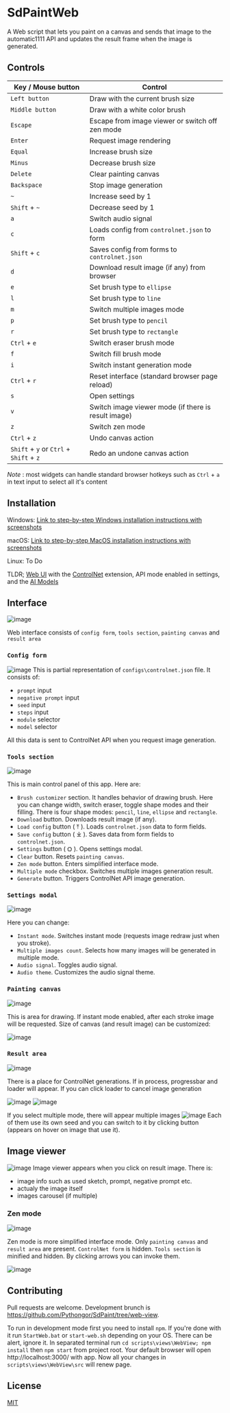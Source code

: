 # SdPaintWeb

A Web script that lets you paint on a canvas and sends that image to the automatic1111 API and updates the result frame when the image is generated.

## Controls

| Key / Mouse button                      | Control                                             |
| --------------------------------------- | --------------------------------------------------- |
| `Left button`                           | Draw with the current brush size                    |
| `Middle button`                         | Draw with a white color brush                       |
| `Escape`                                | Escape from image viewer or switch off zen mode     |
| `Enter`                                 | Request image rendering                             |
| `Equal`                                 | Increase brush size                                 |
| `Minus`                                 | Decrease brush size                                 |
| `Delete`                                | Clear painting canvas                               |
| `Backspace`                             | Stop image generation                               |
| `~`                                     | Increase seed by 1                                  |
| `Shift` + `~`                           | Decrease seed by 1                                  |
| `a`                                     | Switch audio signal                                 |
| `c`                                     | Loads config from `controlnet.json` to form         |
| `Shift` + `c`                           | Saves config from forms to `controlnet.json`        |
| `d`                                     | Download result image (if any) from browser         |
| `e`                                     | Set brush type to `ellipse`                         |
| `l`                                     | Set brush type to `line`                            |
| `m`                                     | Switch multiple images mode                         |
| `p`                                     | Set brush type to `pencil`                          |
| `r`                                     | Set brush type to `rectangle`                       |
| `Ctrl` + `e`                            | Switch eraser brush mode                            |
| `f`                                     | Switch fill brush mode                              |
| `i`                                     | Switch instant generation mode                      |
| `Ctrl` + `r`                            | Reset interface (standard browser page reload)      |
| `s`                                     | Open settings                                       |
| `v`                                     | Switch image viewer mode (if there is result image) |
| `z`                                     | Switch zen mode                                     |
| `Ctrl` + `z`                            | Undo canvas action                                  |
| `Shift` + `y` or `Ctrl` + `Shift` + `z` | Redo an undone canvas action                        |

_Note_ : most widgets can handle standard browser hotkeys such as `Ctrl` + `a` in text input to select all it's content

## Installation

Windows: [Link to step-by-step Windows installation instructions with screenshots](INSTALL_Windows.md)

macOS: [Link to step-by-step MacOS installation instructions with screenshots](INSTALL_MacOS.md)

Linux: To Do

TLDR; [Web UI](https://github.com/AUTOMATIC1111/stable-diffusion-webui) with
the [ControlNet](https://github.com/Mikubill/sd-webui-controlnet) extension, API mode enabled in settings, and
the [AI Models](https://huggingface.co/lllyasviel/ControlNet-v1-1)

## Interface

![image](images/web_view.png)

Web interface consists of `config form`, `tools section`, `painting canvas` and `result area`

### `Config form`

![image](images/web_form.png)
This is partial representation of `configs\controlnet.json` file. It consists of:

- `prompt` input
- `negative prompt` input
- `seed` input
- `steps` input
- `module` selector
- `model` selector

All this data is sent to ControlNet API when you request image generation.

### `Tools section`

![image](images/web_tools.png)

This is main control panel of this app. Here are:

- `Brush customizer` section. It handles behavior of drawing brush. Here you can change width, switch eraser, toggle shape modes and their filling. There is four shape modes: `pencil`, `line`, `ellipse` and `rectangle`.
- `Download` button. Downloads result image (if any).
- `Load config` button ( ⤒ ). Loads `controlnet.json` data to form fields.
- `Save config` button ( ⤓ ). Saves data from form fields to `controlnet.json`.
- `Settings` button ( ⛭ ). Opens settings modal.
- `Clear` button. Resets `painting canvas`.
- `Zen mode` button. Enters simplified interface mode.
- `Multiple mode` checkbox. Switches multiple images generation result.
- `Generate` button. Triggers ControlNet API image generation.

### `Settings modal`

![image](images/web_settings.png)

Here you can change:

- `Instant mode`. Switches instant mode (requests image redraw just when you stroke).
- `Multiple images count`. Selects how many images will be generated in multiple mode.
- `Audio signal`. Toggles audio signal.
- `Audio theme`. Customizes the audio signal theme.

### `Painting canvas`

![image](images/web_canvas.png)

This is area for drawing. If instant mode enabled, after each stroke image will be requested.
Size of canvas (and result image) can be customized:

![image](images/web_resizer.png)

### `Result area`

![image](images/web_result.png)

There is a place for ControlNet generations. If in process, progressbar and loader will appear. If you can click loader to cancel image generation

![image](images/web_loading.png)
![image](images/web_skip.png)

If you select multiple mode, there will appear multiple images
![image](images/web_multiple.png)
Each of them use its own seed and you can switch to it by clicking button (appears on hover on image that use it).

## Image viewer

![image](images/web_viewer.png)
Image viewer appears when you click on result image.
There is:

- image info such as used sketch, prompt, negative prompt etc.
- actualy the image itself
- images carousel (if multiple)

### Zen mode

![image](images/web_zen.png)

Zen mode is more simplified interface mode. Only `painting canvas` and `result area` are present. `ControlNet form` is hidden. `Tools section` is minified and hidden. By clicking arrows you can invoke them.

![image](images/web_controls.png)

## Contributing

Pull requests are welcome. Development brunch is https://github.com/Pythongor/SdPaint/tree/web-view.

To run in development mode first you need to install `npm`. If you're done with it run `StartWeb.bat` or `start-web.sh` depending on your OS. There can be alert, ignore it. In separated terminal run `cd scripts\views\WebView; npm install` then `npm start` from project root. Your default browser will open http://localhost:3000/ with app. Now all your changes in `scripts\views\WebView\src` will renew page.

## License

[MIT](https://choosealicense.com/licenses/mit/)
